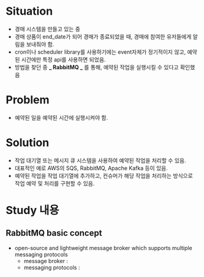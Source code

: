 # Situation

- 경매 시스템을 만들고 있는 중
- 경매 상품이 end_date가 되어 경매가 종료되었을 때, 경매에 참여한 유저들에게 알림을 보내줘야 함.
- cron이나 scheduler library를 사용하기에는 event자체가 정기적이지 않고, 예약된 시간에만 특정 api를 사용하면 되었음.
- 방법을 찾던 중 **_ RabbitMQ _** 를 통해, 예약된 작업을 실행시킬 수 있다고 확인했음

# Problem

- 예약된 일을 예약된 시간에 실행시켜야 함.

# Solution

- 작업 대기열 또는 메시지 큐 시스템을 사용하여 예약된 작업을 처리할 수 있음.
- 대표적인 예로 AWS의 SQS, RabbitMQ, Apache Kafka 등이 있음.
- 예약된 작업을 작업 대기열에 추가하고, 컨슈머가 해당 작업을 처리하는 방식으로 작업 예약 및 처리를 구현할 수 있음.

# Study 내용

## RabbitMQ basic concept

- open-source and lightweight message broker which supports multiple messaging protocols
  - message broker :
  - messaging protocols :
